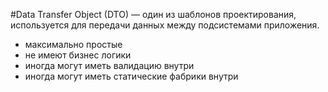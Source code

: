 #Data Transfer Object (DTO) — один из шаблонов проектирования, используется для передачи данных между подсистемами приложения.
  + максимально простые
  + не имеют бизнес логики
  + иногда могут иметь валидацию внутри
  + иногда могут иметь статические фабрики внутри
